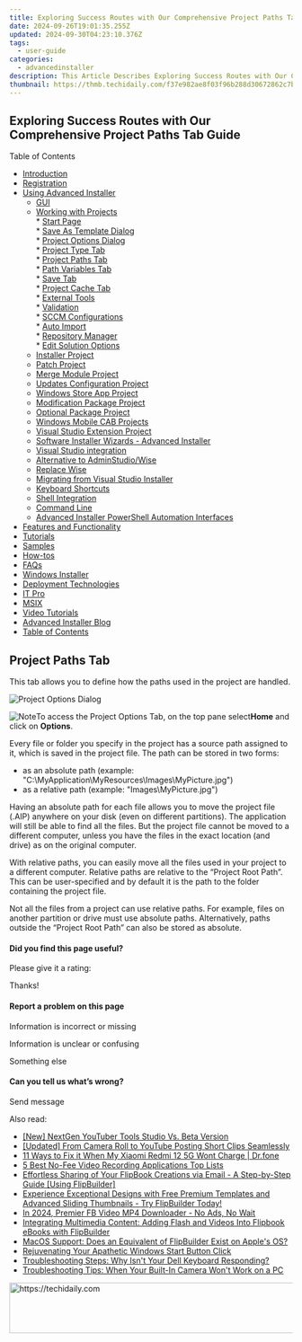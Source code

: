 ```yaml
---
title: Exploring Success Routes with Our Comprehensive Project Paths Tab Guide
date: 2024-09-26T19:01:35.255Z
updated: 2024-09-30T04:23:10.376Z
tags:
  - user-guide
categories:
  - advancedinstaller
description: This Article Describes Exploring Success Routes with Our Comprehensive Project Paths Tab Guide
thumbnail: https://thmb.techidaily.com/f37e982ae8f03f96b288d30672862c7b113ea25833e1a9ca5101c42f15b0b780.jpg
---
```


## Exploring Success Routes with Our Comprehensive Project Paths Tab Guide

Table of Contents

* [Introduction](https://tools.techidaily.com/advancedinstaller/products/)
* [Registration](https://tools.techidaily.com/advancedinstaller/products/)
* [Using Advanced Installer](https://tools.techidaily.com/advancedinstaller/products/)  
   * [GUI](https://tools.techidaily.com/advancedinstaller/products/)  
   * [Working with Projects](https://tools.techidaily.com/advancedinstaller/products/)  
         * [Start Page](https://tools.techidaily.com/advancedinstaller/products/)  
         * [Save As Template Dialog](https://tools.techidaily.com/advancedinstaller/products/)  
         * [Project Options Dialog](https://tools.techidaily.com/advancedinstaller/products/)  
                  * [Project Type Tab](https://tools.techidaily.com/advancedinstaller/products/)  
                  * [Project Paths Tab](https://tools.techidaily.com/advancedinstaller/products/)  
                  * [Path Variables Tab](https://tools.techidaily.com/advancedinstaller/products/)  
                  * [Save Tab](https://tools.techidaily.com/advancedinstaller/products/)  
                  * [Project Cache Tab](https://tools.techidaily.com/advancedinstaller/products/)  
         * [External Tools](https://tools.techidaily.com/advancedinstaller/products/)  
         * [Validation](https://tools.techidaily.com/advancedinstaller/products/)  
         * [SCCM Configurations](https://tools.techidaily.com/advancedinstaller/products/)  
         * [Auto Import](https://tools.techidaily.com/advancedinstaller/products/)  
         * [Repository Manager](https://tools.techidaily.com/advancedinstaller/products/)  
         * [Edit Solution Options](https://tools.techidaily.com/advancedinstaller/products/)  
   * [Installer Project](https://tools.techidaily.com/advancedinstaller/products/)  
   * [Patch Project](https://tools.techidaily.com/advancedinstaller/products/)  
   * [Merge Module Project](https://tools.techidaily.com/advancedinstaller/products/)  
   * [Updates Configuration Project](https://tools.techidaily.com/advancedinstaller/products/)  
   * [Windows Store App Project](https://tools.techidaily.com/advancedinstaller/products/)  
   * [Modification Package Project](https://tools.techidaily.com/advancedinstaller/products/)  
   * [Optional Package Project](https://tools.techidaily.com/advancedinstaller/products/)  
   * [Windows Mobile CAB Projects](https://tools.techidaily.com/advancedinstaller/products/)  
   * [Visual Studio Extension Project](https://tools.techidaily.com/advancedinstaller/products/)  
   * [Software Installer Wizards - Advanced Installer](https://tools.techidaily.com/advancedinstaller/products/)  
   * [Visual Studio integration](https://tools.techidaily.com/advancedinstaller/products/)  
   * [Alternative to AdminStudio/Wise](https://tools.techidaily.com/advancedinstaller/products/)  
   * [Replace Wise](https://tools.techidaily.com/advancedinstaller/products/)  
   * [Migrating from Visual Studio Installer](https://tools.techidaily.com/advancedinstaller/products/)  
   * [Keyboard Shortcuts](https://tools.techidaily.com/advancedinstaller/products/)  
   * [Shell Integration](https://tools.techidaily.com/advancedinstaller/products/)  
   * [Command Line](https://tools.techidaily.com/advancedinstaller/products/)  
   * [Advanced Installer PowerShell Automation Interfaces](https://tools.techidaily.com/advancedinstaller/products/)
* [Features and Functionality](https://tools.techidaily.com/advancedinstaller/products/)
* [Tutorials](https://tools.techidaily.com/advancedinstaller/products/)
* [Samples](https://tools.techidaily.com/advancedinstaller/products/)
* [How-tos](https://tools.techidaily.com/advancedinstaller/products/)
* [FAQs](https://tools.techidaily.com/advancedinstaller/products/)
* [Windows Installer](https://tools.techidaily.com/advancedinstaller/products/)
* [Deployment Technologies](https://tools.techidaily.com/advancedinstaller/products/)
* [IT Pro](https://tools.techidaily.com/advancedinstaller/products/)
* [MSIX](https://tools.techidaily.com/advancedinstaller/products/)
* [Video Tutorials](https://tools.techidaily.com/advancedinstaller/products/)
* [Advanced Installer Blog](https://tools.techidaily.com/advancedinstaller/products/)
* [Table of Contents](https://tools.techidaily.com/advancedinstaller/products/)

## Project Paths Tab

 This tab allows you to define how the paths used in the project are handled.

![Project Options Dialog](https://cdn.advancedinstaller.com/img/dialog/project-paths.png "Project Options Dialog")  

![Note](https://cdn.advancedinstaller.com/svg/common/IconMessageNote.svg)To access the Project Options Tab, on the top pane select**Home** and click on **Options**.

Every file or folder you specify in the project has a source path assigned to it, which is saved in the project file. The path can be stored in two forms:

* as an absolute path (example: "C:\\MyApplication\\MyResources\\Images\\MyPicture.jpg")
* as a relative path (example: "Images\\MyPicture.jpg")

Having an absolute path for each file allows you to move the project file (.AIP) anywhere on your disk (even on different partitions). The application will still be able to find all the files. But the project file cannot be moved to a different computer, unless you have the files in the exact location (and drive) as on the original computer.

With relative paths, you can easily move all the files used in your project to a different computer. Relative paths are relative to the “Project Root Path”. This can be user-specified and by default it is the path to the folder containing the project file.

Not all the files from a project can use relative paths. For example, files on another partition or drive must use absolute paths. Alternatively, paths outside the “Project Root Path” can also be stored as absolute.

#### Did you find this page useful?

Please give it a rating:

 Thanks!

#### Report a problem on this page

Information is incorrect or missing

Information is unclear or confusing

Something else

#### Can you tell us what’s wrong?

Send message

<ins class="adsbygoogle"
     style="display:block"
     data-ad-format="autorelaxed"
     data-ad-client="ca-pub-7571918770474297"
     data-ad-slot="1223367746"></ins>

<ins class="adsbygoogle"
     style="display:block"
     data-ad-client="ca-pub-7571918770474297"
     data-ad-slot="8358498916"
     data-ad-format="auto"
     data-full-width-responsive="true"></ins>

<span class="atpl-alsoreadstyle">Also read:</span>
<div><ul>
<li><a href="https://facebook-video-share.techidaily.com/new-nextgen-youtuber-tools-studio-vs-beta-version/"><u>[New] NextGen YouTuber Tools Studio Vs. Beta Version</u></a></li>
<li><a href="https://facebook-record-videos.techidaily.com/updated-from-camera-roll-to-youtube-posting-short-clips-seamlessly/"><u>[Updated] From Camera Roll to YouTube Posting Short Clips Seamlessly</u></a></li>
<li><a href="https://howto.techidaily.com/11-ways-to-fix-it-when-my-xiaomi-redmi-12-5g-wont-charge-drfone-by-drfone-fix-android-problems-fix-android-problems/"><u>11 Ways to Fix it When My Xiaomi Redmi 12 5G Wont Charge | Dr.fone</u></a></li>
<li><a href="https://some-knowledge.techidaily.com/5-best-no-fee-video-recording-applications-top-lists/"><u>5 Best No-Fee Video Recording Applications Top Lists</u></a></li>
<li><a href="https://fox-place.techidaily.com/effortless-sharing-of-your-flipbook-creations-via-email-a-step-by-step-guide-using-flipbuilder/"><u>Effortless Sharing of Your FlipBook Creations via Email - A Step-by-Step Guide [Using FlipBuilder]</u></a></li>
<li><a href="https://fox-place.techidaily.com/experience-exceptional-designs-with-free-premium-templates-and-advanced-sliding-thumbnails-try-flipbuilder-today/"><u>Experience Exceptional Designs with Free Premium Templates and Advanced Sliding Thumbnails - Try FlipBuilder Today!</u></a></li>
<li><a href="https://facebook-videos.techidaily.com/in-2024-premier-fb-video-mp4-downloader-no-ads-no-wait/"><u>In 2024, Premier FB Video MP4 Downloader - No Ads, No Wait</u></a></li>
<li><a href="https://fox-place.techidaily.com/integrating-multimedia-content-adding-flash-and-videos-into-flipbook-ebooks-with-flipbuilder/"><u>Integrating Multimedia Content: Adding Flash and Videos Into Flipbook eBooks with FlipBuilder</u></a></li>
<li><a href="https://fox-place.techidaily.com/macos-support-does-an-equivalent-of-flipbuilder-exist-on-apples-os/"><u>MacOS Support: Does an Equivalent of FlipBuilder Exist on Apple's OS?</u></a></li>
<li><a href="https://windows11.techidaily.com/rejuvenating-your-apathetic-windows-start-button-click/"><u>Rejuvenating Your Apathetic Windows Start Button Click</u></a></li>
<li><a href="https://win-howtos.techidaily.com/troubleshooting-steps-why-isnt-your-dell-keyboard-responding/"><u>Troubleshooting Steps: Why Isn't Your Dell Keyboard Responding?</u></a></li>
<li><a href="https://win-howtos.techidaily.com/troubleshooting-tips-when-your-built-in-camera-wont-work-on-a-pc/"><u>Troubleshooting Tips: When Your Built-In Camera Won't Work on a PC</u></a></li>
</ul></div>

<!-- affiliate ads begin -->
<a href="https://appsumo.8odi.net/c/5597632/2144281/7443" target="_top" id="2144281">
  <img src="//a.impactradius-go.com/display-ad/7443-2144281" border="0" alt="https://techidaily.com" width="728" height="90"/>
</a>
<img height="0" width="0" src="https://appsumo.8odi.net/i/5597632/2144281/7443" style="position:absolute;visibility:hidden;" border="0" />
<!-- affiliate ads end -->


